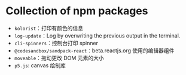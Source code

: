# Collection of npm packages

- `kolorist`：打印有颜色的信息
- `log-update`：Log by overwriting the previous output in the terminal.
- `cli-spinners`：控制台打印 spinner
- `@codesandbox/sandpack-react`：beta.reactjs.org 使用的编辑器组件
- `moveable`：拖动更改 DOM 元素的大小
- `p5.js`: canvas 绘制库

